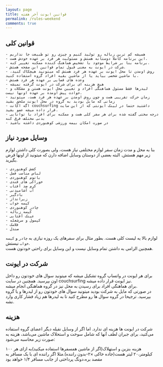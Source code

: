 ```yaml
---
layout: page
title: قوانین ایونت آخر هفته
permalink: /rules-weekend
comments: true
---
```


## قوانین کلی
    - همیشه کم ترین زباله رو تولید کنیم و چیزی رو تو طبیعت جا نذاریم  
    - این برنامه کاملا دوستانه هستش و مسئولیت هر فرد بر عهده خودش هست.  
    - برنامه بنا بر شرایط موجود با تشخیص هماهنگ کننده ممکنه تغییر کنه.  
    - شرکت در ایونت به معنی قبول تمام قوانین این صفحه هستش.
    - روش اومدن تا محل ایونت بر عهده هر فرد هستش که میتونید هیچکاک کنید، با ماشین شخصی بیاید یا از ماشین بقیه افراد گروه استفاده کنید.
    - وعده های قضایی بر عهده هر فرد هستش
    - هیچ هزینه ای برای شرکت در ایونت گرفته نمیشه
    - لیدرها فقط مسئول هماهنگی افراد و تعیین محل ایونت هستن و مشکلات و حوادث پیش اومده بر عهده اونها نیست.
    - زمان حرکت تقریبی هست و چون روش اومدن بر عهده هر فرد هست، میتونید زمانی که مایل بودید به گروه در محل ایونت ملحق بشید
    - اگه اکانت couchsurfing داشتید حتما در لینک ایونتی که از این سایت قرار داده میشه عضو بشید.
    - درجه سختی گفته شده برای هر سفر کلی هست و ممکنه برای افراد با توانایی بدنی مختلف فرق کنه
    - در صورت امکان بیمه ورزشی کوهنوردی داشته باشید


## وسایل مورد نیاز
بنا به محل و مدت زمان سفر لوازم مختلفی نیاز هست، ولی بصورت کلی داشتن لوازم زیر مهم هستش.  البته بعضی از دوستان وسایل اضافه دارن که میتونید از اونها قرض بگیرید.  

    - کفش کوهنوردی
    - لباس مناسب فصل
    - باتوم کوهنوردی
    - خوراکی های قندی
    - کرم ضد آفتاب
    - آب آشامیدنی
    - بادگیر
    - زیرانداز
    - کیسه خواب
    - چادر کوهنوردی
    - کیسه زباله
    - عینک آفتابی
    - کپسول و سرشعله
    - فلاسک
    - صندل

لوازم بالا یه لیست کلی هست. بطور مثال برای سفرهای یک روزه نیازی به `چادر` و `کیسه خواب` نیستش.  
همچنین الزامی به داشتن تمام وسایل نیست و این وسایل برای راحتی خودتون هست.  

## شرکت در ایونت
برای هر ایونت در واتساپ گروه تشکیل میشه که میتونید سوال های خودتون رو داخل اون بپرسید. همچنین در سایت couchsurfing نیز ایونت قرار داده میشه.  
برای هماهنگی افراد برای رسیدن به محل نیز در گروه هماهنگی انجام میشه.  
در صورتی که مایل به شرکت بودید میتونید سوال های خودتون رو از لیدرها و یا گروه بپرسید. ترجیحا در گروه سوال ها رو مطرح کنید تا به لیدرها هم زیاد فشار کاری وارد نشه.

## هزینه
شرکت در ایونت ها هزینه ای ندارد. اما اگر از وسایل نقیله دیگر اعضای گروه استفاده می‌کنید، برای جبران لطف آنها که شامل سوخت و استحلاک ماشین می‌باشد، هزینه به صورت زیر محاسبه می‌شود:  

هزینه بنزین و استهلاک(اگر از ماشین همسفرها استفاده میکنید)به ازای هر ۱۰۰ کیلومتر،۲۰ لیتر هست(جاده خاکی ×۲-بدون راننده).مثلا اگر راننده ای با یک مسافر به مقصد بره،دونگ پرداختی از جانب مسافر ۱/۴ خواهد بود
